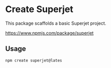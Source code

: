 # Create Superjet 

This package scaffolds a basic Superjet project.

https://www.npmjs.com/package/superjet

## Usage

```
npm create superjet@lates
```